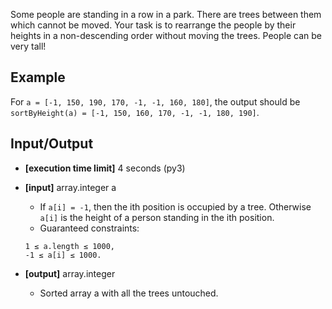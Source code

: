 Some people are standing in a row in a park. There are trees between them which cannot be moved. Your task is to rearrange the people by their heights in a non-descending order without moving the trees. People can be very tall!

## Example

For `a = [-1, 150, 190, 170, -1, -1, 160, 180]`, the output should be `sortByHeight(a) = [-1, 150, 160, 170, -1, -1, 180, 190]`.

## Input/Output

- **[execution time limit]** 4 seconds (py3)

- **[input]** array.integer a
  - If `a[i] = -1`, then the ith position is occupied by a tree. Otherwise `a[i]` is the height of a person standing in the ith position.
  - Guaranteed constraints:
  ```
  1 ≤ a.length ≤ 1000,
  -1 ≤ a[i] ≤ 1000.
  ```

- **[output]** array.integer
  - Sorted array a with all the trees untouched.